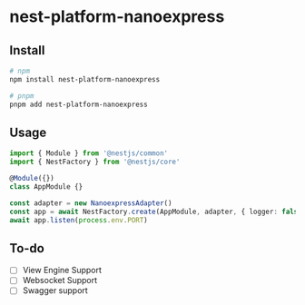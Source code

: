 # nest-platform-nanoexpress

## Install


```bash
# npm
npm install nest-platform-nanoexpress

# pnpm
pnpm add nest-platform-nanoexpress
```

## Usage

```typescript
import { Module } from '@nestjs/common'
import { NestFactory } from '@nestjs/core'

@Module({})
class AppModule {}

const adapter = new NanoexpressAdapter()
const app = await NestFactory.create(AppModule, adapter, { logger: false })
await app.listen(process.env.PORT)
```

## To-do
- [ ] View Engine Support
- [ ] Websocket Support
- [ ] Swagger support
